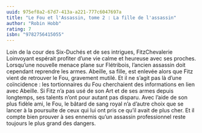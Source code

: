 ```yaml
---
uuid: 975ef8a2-67d7-413a-a221-777c6047697a
title: "Le Fou et l'Assassin, tome 2 : La fille de l'assassin"
author: "Robin Hobb"
rating: 7
isbn: "9782756415055"
---
```


Loin de la cour des Six-Duchés et de ses intrigues, FitzChevalerie Loinvoyant espérait profiter d’une vie calme et heureuse avec ses proches. Lorsqu’une nouvelle menace plane sur Flétribois, l’ancien assassin doit cependant reprendre les armes. Abeille, sa fille, est enlevée alors que Fitz vient de retrouver le Fou, gravement mutilé. Et il ne s’agit pas là d’une coïncidence : les tortionnaires du Fou cherchaient des informations en lien avec Abeille. Si Fitz n’a pas usé de son Art et de ses armes depuis longtemps, ses talents n’ont pour autant pas disparu. Avec l’aide de son plus fidèle ami, le Fou, le bâtard de sang royal n’a d’autre choix que se lancer à la poursuite de ceux qui lui ont pris ce qu’il avait de plus cher. Et il compte bien prouver à ses ennemis qu’un assassin professionnel reste toujours le plus grand des dangers.